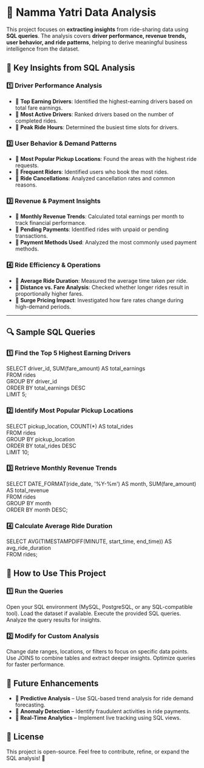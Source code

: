
# 🚖 Namma Yatri Data Analysis  

This project focuses on **extracting insights** from ride-sharing data using **SQL queries**. The analysis covers **driver performance, revenue trends, user behavior, and ride patterns**, helping to derive meaningful business intelligence from the dataset.  

## 📌 Key Insights from SQL Analysis  

### **1️⃣ Driver Performance Analysis**  
- 🔹 **Top Earning Drivers**: Identified the highest-earning drivers based on total fare earnings.  
- 🔹 **Most Active Drivers**: Ranked drivers based on the number of completed rides.  
- 🔹 **Peak Ride Hours**: Determined the busiest time slots for drivers.  

### **2️⃣ User Behavior & Demand Patterns**  
- 🔹 **Most Popular Pickup Locations**: Found the areas with the highest ride requests.  
- 🔹 **Frequent Riders**: Identified users who book the most rides.  
- 🔹 **Ride Cancellations**: Analyzed cancellation rates and common reasons.  

### **3️⃣ Revenue & Payment Insights**  
- 🔹 **Monthly Revenue Trends**: Calculated total earnings per month to track financial performance.  
- 🔹 **Pending Payments**: Identified rides with unpaid or pending transactions.  
- 🔹 **Payment Methods Used**: Analyzed the most commonly used payment methods.  

### **4️⃣ Ride Efficiency & Operations**  
- 🔹 **Average Ride Duration**: Measured the average time taken per ride.  
- 🔹 **Distance vs. Fare Analysis**: Checked whether longer rides result in proportionally higher fares.  
- 🔹 **Surge Pricing Impact**: Investigated how fare rates change during high-demand periods.  

---

## 🔍 Sample SQL Queries  

### **1️⃣ Find the Top 5 Highest Earning Drivers**  

SELECT driver_id, SUM(fare_amount) AS total_earnings  
FROM rides  
GROUP BY driver_id  
ORDER BY total_earnings DESC  
LIMIT 5;
### **2️⃣ Identify Most Popular Pickup Locations**

SELECT pickup_location, COUNT(*) AS total_rides  
FROM rides  
GROUP BY pickup_location  
ORDER BY total_rides DESC  
LIMIT 10;
### **3️⃣ Retrieve Monthly Revenue Trends**

SELECT DATE_FORMAT(ride_date, '%Y-%m') AS month, SUM(fare_amount) AS total_revenue  
FROM rides  
GROUP BY month  
ORDER BY month DESC;
### **4️⃣ Calculate Average Ride Duration**

SELECT AVG(TIMESTAMPDIFF(MINUTE, start_time, end_time)) AS avg_ride_duration  
FROM rides;
## 🚀 How to Use This Project
### **1️⃣ Run the Queries**
Open your SQL environment (MySQL, PostgreSQL, or any SQL-compatible tool).
Load the dataset if available.
Execute the provided SQL queries.
Analyze the query results for insights.
### **2️⃣ Modify for Custom Analysis**
Change date ranges, locations, or filters to focus on specific data points.
Use JOINS to combine tables and extract deeper insights.
Optimize queries for faster performance.


## 🔮 Future Enhancements
- 🔹 **Predictive Analysis** – Use SQL-based trend analysis for ride demand forecasting.
- 🔹 **Anomaly Detection** – Identify fraudulent activities in ride payments.
- 🔹 **Real-Time Analytics** – Implement live tracking using SQL views.

## 📜 License
This project is open-source. Feel free to contribute, refine, or expand the SQL analysis! 🚀




